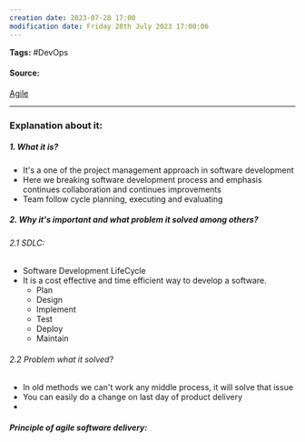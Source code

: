 ```yaml
---
creation date: 2023-07-28 17:00
modification date: Friday 28th July 2023 17:00:06
---
```


**Tags:** #DevOps 

#### Source:
[Agile](https://www.atlassian.com/agile)

--------------------------------------

### Explanation about it:

##### 1. What it is?
* It's a one of the project management approach in software development
* Here we breaking software development process and emphasis continues collaboration and continues improvements
* Team follow cycle planning, executing and evaluating

##### 2. Why it's important and what problem it solved among others?
###### 2.1 SDLC:
* Software Development LifeCycle
* It is a cost effective and time efficient way to develop a software.
	* Plan
	* Design
	* Implement
	* Test
	* Deploy
	* Maintain
###### 2.2 Problem what it solved?
* In old methods we can't work any middle process, it will solve that issue
* You can easily do a change on last day of product delivery
* 

##### Principle of agile software delivery:
